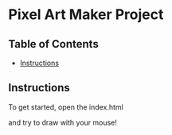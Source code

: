 # Pixel Art Maker Project

## Table of Contents

* [Instructions](#instructions)

## Instructions

To get started, open the index.html

and try to draw with your mouse!

